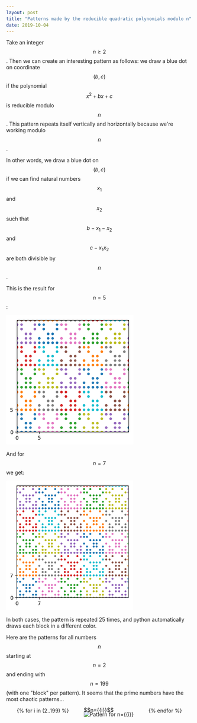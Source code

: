 ```yaml
---
layout: post
title: "Patterns made by the reducible quadratic polynomials modulo n"
date: 2019-10-04
---
```


Take an integer $$n \geq 2$$. Then we can create an interesting pattern as follows: we draw a blue dot on coordinate $$(b,c)$$ if the polynomial $$x^2+bx+c$$ is reducible modulo $$n$$. This pattern repeats itself vertically and horizontally because we're working modulo $$n$$.

In other words, we draw a blue dot on $$(b,c)$$ if we can find natural numbers $$x_1$$ and $$x_2$$ such that $$b-x_1-x_2$$ and $$c-x_1 x_2$$ are both divisible by $$n$$.

This is the result for $$n=5$$:

![reducibles-5-25](/images/reducibles-5-25.png)

And for $$n=7$$ we get:

![reducibles-7-25](/images/reducibles-7-25.png)

In both cases, the pattern is repeated 25 times, and python automatically draws each block in a different color.

Here are the patterns for all numbers $$n$$ starting at $$n=2$$ and ending with $$n=199$$ (with one "block" per pattern). It seems that the prime numbers have the most chaotic patterns...

<div style="display: flex;align-items: center;justify-content: center;flex-wrap: wrap;margin-left: auto;margin-right: auto;width: 100%;">
{% for i in (2..199) %} <figure style="margin-top:0px;margin-bottom:0px;"><img src="/images/reducibles-{{i}}.png" alt="Pattern for n={{i}}" width="144" style="vertical-align: middle;"><figcaption style="line-height:0px;margin-top:-20px;margin-bottom:0px;">$$n={{i}}$$</figcaption></figure> {% endfor %}
</div>
